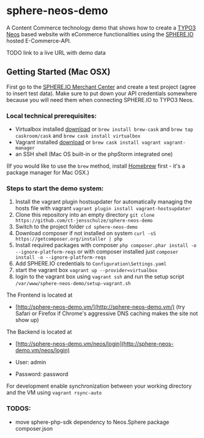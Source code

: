 # sphere-neos-demo

A Content Commerce technology demo that shows how to create a [TYPO3 Neos](http://neos.typo3.org/) based website with eCommerce functionalities using the [SPHERE.IO](http://dev.sphere.io) hosted E-Commerce-API.

TODO link to a live URL with demo data

## Getting Started (Mac OSX)

First go to the [SPHERE.IO Merchant Center](http://admin.sphere.io/) and create a test project (agree to insert test data). Make sure to put down your API credentials somewhere because you will need them when connecting SPHERE.IO to TYPO3 Neos.

### Local technical prerequisites:

 * Virtualbox installed [download](http://www.virtualbox.org/) or `brew install brew-cask` and `brew tap caskroom/cask` and `brew cask install virtualbox`
 * Vagrant installed [download](https://www.vagrantup.com/downloads.html) or `brew cask install vagrant vagrant-manager`
 * an SSH shell (Mac OS built-in or the phpStorm integrated one)

(If you would like to use the `brew` method, install [Homebrew](http://brew.sh/) first - it's a package manager for Mac OSX.)

### Steps to start the demo system:

 1. Install the vagrant plugin hostsupdater for automatically managing the hosts file with vagrant
	`vagrant plugin install vagrant-hostsupdater`
 1. Clone this repository into an empty directory
 	`git clone https://github.com/ct-jensschulze/sphere-neos-demo`
 1. Switch to the project folder
 	`cd sphere-neos-demo`
 1. Download composer if not installed on system
  	`curl -sS https://getcomposer.org/installer | php`
 1. Install required packages with composer
 	`php composer.phar install -o --ignore-platform-reqs` or with composer installed just `composer install -o --ignore-platform-reqs`
 1. Add SPHERE.IO credentials to `Configuration\Settings.yaml`
 1. start the vagrant box
	`vagrant up --provider=virtualbox`
 1. login to the vagrant box using `vagrant ssh` and run the setup script
   `/var/www/sphere-neos-demo/setup-vagrant.sh`

The Frontend is located at

* [http://sphere-neos-demo.vm/](http://sphere-neos-demo.vm/) (try Safari or Firefox if Chrome's aggressive DNS caching makes the site not show up)

The Backend is located at

 * [http://sphere-neos-demo.vm/neos/login](http://sphere-neos-demo.vm/neos/login)

 * User: admin
 * Password: password

For development enable synchronization between your working directory and the VM using `vagrant rsync-auto`

### TODOS:

 * move sphere-php-sdk dependency to Neos.Sphere package composer.json

